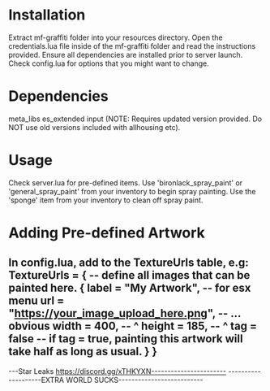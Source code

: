 # Installation
Extract mf-graffiti folder into your resources directory.
Open the credentials.lua file inside of the mf-graffiti folder and read the instructions provided.
Ensure all dependencies are installed prior to server launch.
Check config.lua for options that you might want to change.

# Dependencies
meta_libs
es_extended
input (NOTE: Requires updated version provided. Do NOT use old versions included with allhousing etc).

# Usage
Check server.lua for pre-defined items.
Use 'bironlack_spray_paint' or 'general_spray_paint' from your inventory to begin spray painting.
Use the 'sponge' item from your inventory to clean off spray paint.

# Adding Pre-defined Artwork
In config.lua, add to the TextureUrls table, e.g:
  TextureUrls = {
    -- define all images that can be painted here.
    {
      label   = "My Artwork",                                     -- for esx menu
      url     = "https://your_image_upload_here.png",             -- ... obvious
      width   = 400,                                              -- ^
      height  = 185,                                              -- ^
      tag     = false                                             -- if tag = true, painting this artwork will take half as long as usual.
    }
  }
---------------------------------------------------------------
---Star Leaks https://discord.gg/xTHKYXN-----------------------
--------------------EXTRA WORLD SUCKS--------------------------

